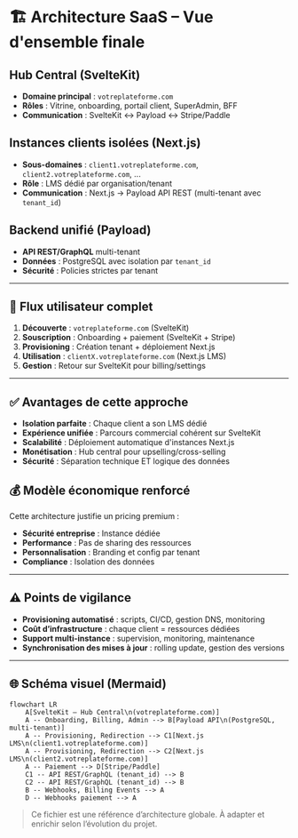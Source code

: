 # 🏗️ Architecture SaaS – Vue d'ensemble finale

## Hub Central (SvelteKit)
- **Domaine principal** : `votreplateforme.com`
- **Rôles** : Vitrine, onboarding, portail client, SuperAdmin, BFF
- **Communication** : SvelteKit ↔ Payload ↔ Stripe/Paddle

## Instances clients isolées (Next.js)
- **Sous-domaines** : `client1.votreplateforme.com`, `client2.votreplateforme.com`, ...
- **Rôle** : LMS dédié par organisation/tenant
- **Communication** : Next.js → Payload API REST (multi-tenant avec `tenant_id`)

## Backend unifié (Payload)
- **API REST/GraphQL** multi-tenant
- **Données** : PostgreSQL avec isolation par `tenant_id`
- **Sécurité** : Policies strictes par tenant

---

## 🔄 Flux utilisateur complet
1. **Découverte** : `votreplateforme.com` (SvelteKit)
2. **Souscription** : Onboarding + paiement (SvelteKit + Stripe)
3. **Provisioning** : Création tenant + déploiement Next.js
4. **Utilisation** : `clientX.votreplateforme.com` (Next.js LMS)
5. **Gestion** : Retour sur SvelteKit pour billing/settings

---

## ✅ Avantages de cette approche
- **Isolation parfaite** : Chaque client a son LMS dédié
- **Expérience unifiée** : Parcours commercial cohérent sur SvelteKit
- **Scalabilité** : Déploiement automatique d'instances Next.js
- **Monétisation** : Hub central pour upselling/cross-selling
- **Sécurité** : Séparation technique ET logique des données

## 💰 Modèle économique renforcé
Cette architecture justifie un pricing premium :
- **Sécurité entreprise** : Instance dédiée
- **Performance** : Pas de sharing des ressources
- **Personnalisation** : Branding et config par tenant
- **Compliance** : Isolation des données

---

## ⚠️ Points de vigilance
- **Provisioning automatisé** : scripts, CI/CD, gestion DNS, monitoring
- **Coût d’infrastructure** : chaque client = ressources dédiées
- **Support multi-instance** : supervision, monitoring, maintenance
- **Synchronisation des mises à jour** : rolling update, gestion des versions

---

## 🌐 Schéma visuel (Mermaid)

```mermaid
flowchart LR
    A[SvelteKit – Hub Central\n(votreplateforme.com)]
    A -- Onboarding, Billing, Admin --> B[Payload API\n(PostgreSQL, multi-tenant)]
    A -- Provisioning, Redirection --> C1[Next.js LMS\n(client1.votreplateforme.com)]
    A -- Provisioning, Redirection --> C2[Next.js LMS\n(client2.votreplateforme.com)]
    A -- Paiement --> D[Stripe/Paddle]
    C1 -- API REST/GraphQL (tenant_id) --> B
    C2 -- API REST/GraphQL (tenant_id) --> B
    B -- Webhooks, Billing Events --> A
    D -- Webhooks paiement --> A
```

> Ce fichier est une référence d’architecture globale. À adapter et enrichir selon l’évolution du projet.
